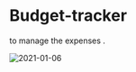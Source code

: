 # Budget-tracker
to manage the expenses .

![2021-01-06](https://user-images.githubusercontent.com/73415299/103797650-bfd58c00-506e-11eb-86ef-bc181906b6fc.png)
